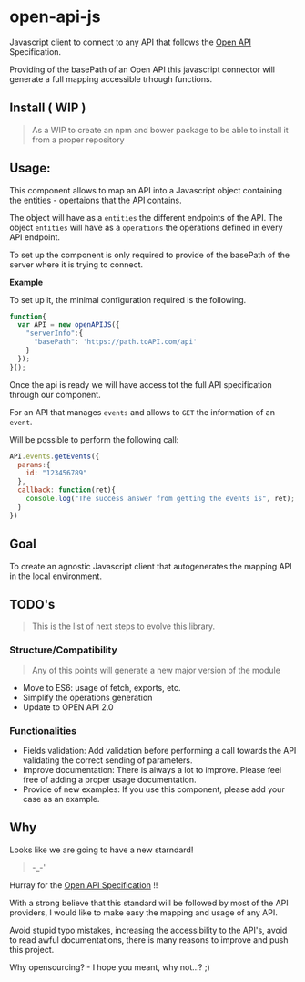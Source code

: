# open-api-js

Javascript client to connect to any API that follows the [Open API](https://github.com/OAI/OpenAPI-Specification) Specification.

Providing of the basePath of an Open API this javascript connector will generate a full mapping accessible trhough functions.

## Install ( WIP )

> As a WIP to create an npm and bower package to be able to install it from a proper repository

## Usage:

This component allows to map an API into a Javascript object containing the entities - opertaions that the API contains.

The object will have as a `entities` the different endpoints of the API.
The object `entities` will have as a `operations` the operations defined in every API endpoint.

To set up the component is only required to provide of the basePath of the server where it is trying to connect.

**Example**

To set up it, the minimal configuration required is the following.

```javascript
function{
  var API = new openAPIJS({
    "serverInfo":{
      "basePath": 'https://path.toAPI.com/api'
    }
  });
}();
```

Once the api is ready we will have access tot the full API specification through our component.

For an API that manages `events` and allows to `GET` the information of an `event`.

Will be possible to perform the following call:

```javascript
API.events.getEvents({
  params:{
    id: "123456789"
  },
  callback: function(ret){
    console.log("The success answer from getting the events is", ret);
  }
})
```

## Goal

To create an agnostic Javascript client that autogenerates the mapping API in the local environment.

## TODO's

> This is the list of next steps to evolve this library.

### Structure/Compatibility

> Any of this points will generate a new major version of the module

* Move to ES6: usage of fetch, exports, etc.
* Simplify the operations generation
* Update to OPEN API 2.0

### Functionalities

* Fields validation: Add validation before performing a call towards the API validating the correct sending of parameters.
* Improve documentation: There is always a lot to improve. Please feel free of adding a proper usage documentation.
* Provide of new examples: If you use this component, please add your case as an example.

## Why

Looks like we are going to have a new starndard!

> -_-'

Hurray for the [Open API Specification](https://github.com/OAI/OpenAPI-Specification) !!

With a strong believe that this standard will be followed by most of the API providers, I would like to make easy the mapping and usage of any API.

Avoid stupid typo mistakes, increasing the accessibility to the API's, avoid to read awful documentations, there is many reasons to improve and push this project.

Why opensourcing? - I hope you meant, why not...? ;)
